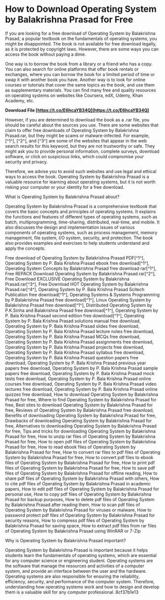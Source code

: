
 
# How to Download Operating System by Balakrishna Prasad for Free
 
If you are looking for a free download of Operating System by Balakrishna Prasad, a popular textbook on the fundamentals of operating systems, you might be disappointed. The book is not available for free download legally, as it is protected by copyright laws. However, there are some ways you can access the book without paying a dime.
 
One way is to borrow the book from a library or a friend who has a copy. You can also search for online platforms that offer book rentals or exchanges, where you can borrow the book for a limited period of time or swap it with another book you have. Another way is to look for online courses or tutorials that cover the same topics as the book, and use them as supplementary materials. You can find many free and quality resources on operating systems on websites like Coursera, edX, Udemy, Khan Academy, etc.
 
**Download File  [https://t.co/E6hcaYB34Q](https://t.co/E6hcaYB34Q)**


 
However, if you are determined to download the book as a .rar file, you should be careful about the sources you use. There are some websites that claim to offer free downloads of Operating System by Balakrishna Prasad.rar, but they might be scams or malware-infected. For example, [^1^], [^2^], and [^3^] are some of the websites that appear in the web search results for this keyword, but they are not trustworthy or safe. They might ask you to provide personal information, complete surveys, download software, or click on suspicious links, which could compromise your security and privacy.
 
Therefore, we advise you to avoid such websites and use legal and ethical ways to access the book. Operating System by Balakrishna Prasad is a valuable resource for learning about operating systems, but it is not worth risking your computer or your identity for a free download.

What is Operating System by Balakrishna Prasad about?
 
Operating System by Balakrishna Prasad is a comprehensive textbook that covers the basic concepts and principles of operating systems. It explains the functions and features of different types of operating systems, such as batch, multiprogramming, time-sharing, distributed, real-time, and mobile. It also discusses the design and implementation issues of various components of operating systems, such as process management, memory management, file system, I/O system, security, and protection. The book also provides examples and exercises to help students understand and apply the concepts.
 
Free download of Operating System by Balakrishna Prasad PDF[^1^],  Operating System by P. Bala Krishna Prasad ebook free download[^1^],  Operating System Concepts by Balakrishna Prasad free download rar[^1^],  Free REPACK Download Operating System by Balakrishna Prasad.rar[^2^],  Free Download EXCLUSIVE Operating System by Balakrishna Prasad.rar[^3^],  Free Download HOT Operating System by Balakrishna Prasad.rar[^4^],  Operating System by P. Bala Krishna Prasad Scitech Publication free download[^1^],  Operating Systems & Systems Programming by P.Balakrishna Prasad free download[^1^],  Linux Operating System by Balakrishna Prasad free download[^1^],  Distributed Operating System by P.K.Sinha and Balakrishna Prasad free download[^1^],  Operating System by P. Bala Krishna Prasad second edition free download[^1^],  Operating System by P. Bala Krishna Prasad solutions manual free download,  Operating System by P. Bala Krishna Prasad slides free download,  Operating System by P. Bala Krishna Prasad lecture notes free download,  Operating System by P. Bala Krishna Prasad MCQs free download,  Operating System by P. Bala Krishna Prasad assignments free download,  Operating System by P. Bala Krishna Prasad projects free download,  Operating System by P. Bala Krishna Prasad syllabus free download,  Operating System by P. Bala Krishna Prasad question papers free download,  Operating System by P. Bala Krishna Prasad previous year papers free download,  Operating System by P. Bala Krishna Prasad sample papers free download,  Operating System by P. Bala Krishna Prasad mock tests free download,  Operating System by P. Bala Krishna Prasad online courses free download,  Operating System by P. Bala Krishna Prasad video lectures free download,  Operating System by P. Bala Krishna Prasad online quizzes free download,  How to download Operating System by Balakrishna Prasad for free,  Where to find Operating System by Balakrishna Prasad for free,  Best sites to download Operating System by Balakrishna Prasad for free,  Reviews of Operating System by Balakrishna Prasad free download,  Benefits of downloading Operating System by Balakrishna Prasad for free,  Drawbacks of downloading Operating System by Balakrishna Prasad for free,  Alternatives to downloading Operating System by Balakrishna Prasad for free,  Tips and tricks for downloading Operating System by Balakrishna Prasad for free,  How to unzip rar files of Operating System by Balakrishna Prasad for free,  How to open pdf files of Operating System by Balakrishna Prasad for free,  How to read ebook files of Operating System by Balakrishna Prasad for free,  How to convert rar files to pdf files of Operating System by Balakrishna Prasad for free,  How to convert pdf files to ebook files of Operating System by Balakrishna Prasad for free,  How to print pdf files of Operating System by Balakrishna Prasad for free,  How to save pdf files of Operating System by Balakrishna Prasad for offline reading,  How to share pdf files of Operating System by Balakrishna Prasad with others,  How to cite pdf files of Operating System by Balakrishna Prasad in academic papers,  How to edit pdf files of Operating System by Balakrishna Prasad for personal use,  How to copy pdf files of Operating System by Balakrishna Prasad for backup purposes,  How to delete pdf files of Operating System by Balakrishna Prasad after reading them,  How to scan pdf files of Operating System by Balakrishna Prasad for viruses or malware,  How to password protect pdf files of Operating System by Balakrishna Prasad for security reasons,  How to compress pdf files of Operating System by Balakrishna Prasad for saving space,  How to extract pdf files from rar files of Operating System by Balakrishna Prasad using WinRAR or 7-Zip
 
Why is Operating System by Balakrishna Prasad important?
 
Operating System by Balakrishna Prasad is important because it helps students learn the fundamentals of operating systems, which are essential for any computer science or engineering student. Operating systems are the software that manage the resources and activities of a computer system, and provide an interface between the user and the hardware. Operating systems are also responsible for ensuring the reliability, efficiency, security, and performance of the computer system. Therefore, understanding how operating systems work and how to design and develop them is a valuable skill for any computer professional.
 8cf37b1e13
 
